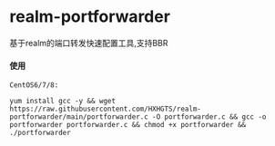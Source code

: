 # realm-portforwarder

基于realm的端口转发快速配置工具,支持BBR

#### 使用

`CentOS6/7/8:`
```
yum install gcc -y && wget https://raw.githubusercontent.com/HXHGTS/realm-portforwarder/main/portforwarder.c -O portforwarder.c && gcc -o portforwarder portforwarder.c && chmod +x portforwarder && ./portforwarder
```
